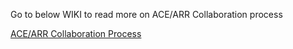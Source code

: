 Go to below WIKI to read more on ACE/ARR Collaboration process

[ACE/ARR Collaboration Process](https://msazure.visualstudio.com/AdvCloudEngSupport/_wiki/wikis/Azure%20ACE%20Wiki/58801/Key-Processes)